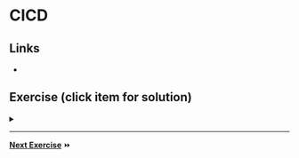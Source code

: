 # CICD

## Links

- 

## Exercise (click item for solution)

<details>
  <summary><b></b></summary>
</details>

---

**[Next Exercise](./7-next-steps.md)** :fast_forward: